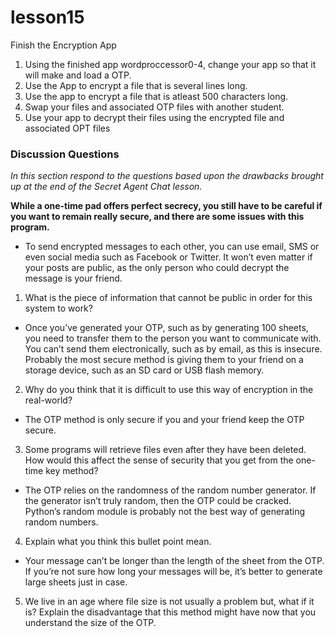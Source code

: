 # lesson15
Finish the Encryption App

1. Using the finished app wordproccessor0-4, change your app so that it will make and load a OTP.
2. Use the App to encrypt a file that is several lines long.
3. Use the app to encrypt a file that is atleast 500 characters long.
4. Swap your files and associated OTP files with another student.
5. Use your app to decrypt their files using the encrypted file and associated OPT files

### Discussion Questions  
*In this section respond to the questions based upon the drawbacks brought up at the end of the Secret Agent Chat lesson.*

**While a one-time pad offers perfect secrecy, you still have to be careful if you want to remain really secure, and there are some issues with this program.**  
* To send encrypted messages to each other, you can use email, SMS or even social media such as Facebook or Twitter. It won’t even matter if your posts are public, as the only person who could decrypt the message is your friend.
1. What is the piece of information that cannot be public in order for this system to work?
* Once you’ve generated your OTP, such as by generating 100 sheets, you need to transfer them to the person you want to communicate with. You can’t send them electronically, such as by email, as this is insecure. Probably the most secure method is giving them to your friend on a storage device, such as an SD card or USB flash memory.
2. Why do you think that it is difficult to use this way of encryption in the real-world?
* The OTP method is only secure if you and your friend keep the OTP secure.
3. Some programs will retrieve files even after they have been deleted.  How would this affect the sense of security that you get from the one-time key method?
* The OTP relies on the randomness of the random number generator. If the generator isn’t truly random, then the OTP could be cracked. Python’s random module is probably not the best way of generating random numbers.
4. Explain what you think this bullet point mean.
* Your message can’t be longer than the length of the sheet from the OTP. If you’re not sure how long your messages will be, it’s better to generate large sheets just in case.
5. We live in an age where file size is not usually a problem but, what if it is?  Explain the disadvantage that this method might have now that you understand the size of the OTP.

